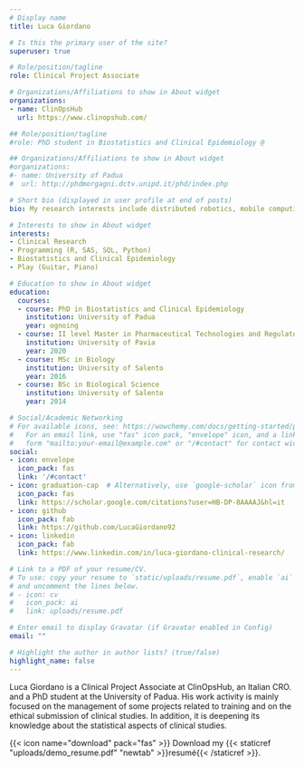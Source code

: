 ```yaml
---
# Display name
title: Luca Giordano

# Is this the primary user of the site?
superuser: true

# Role/position/tagline
role: Clinical Project Associate

# Organizations/Affiliations to show in About widget
organizations:
- name: ClinOpsHub
  url: https://www.clinopshub.com/

## Role/position/tagline
#role: PhD student in Biostatistics and Clinical Epidemiology @

## Organizations/Affiliations to show in About widget
#organizations:
#- name: University of Padua
#  url: http://phdmorgagni.dctv.unipd.it/phd/index.php

# Short bio (displayed in user profile at end of posts)
bio: My research interests include distributed robotics, mobile computing and programmable matter.

# Interests to show in About widget
interests:
- Clinical Research
- Programming (R, SAS, SQL, Python)
- Biostatistics and Clinical Epidemiology
- Play (Guitar, Piano)

# Education to show in About widget
education:
  courses:
  - course: PhD in Biostatistics and Clinical Epidemiology
    institution: University of Padua
    year: ognoing
  - course: II level Master in Pharmaceutical Technologies and Regulatory Activities
    institution: University of Pavia
    year: 2020
  - course: MSc in Biology
    institution: University of Salento
    year: 2016
  - course: BSc in Biological Science
    institution: University of Salento
    year: 2014

# Social/Academic Networking
# For available icons, see: https://wowchemy.com/docs/getting-started/page-builder/#icons
#   For an email link, use "fas" icon pack, "envelope" icon, and a link in the
#   form "mailto:your-email@example.com" or "/#contact" for contact widget.
social:
- icon: envelope
  icon_pack: fas
  link: '/#contact'
- icon: graduation-cap  # Alternatively, use `google-scholar` icon from `ai` icon pack
  icon_pack: fas
  link: https://scholar.google.com/citations?user=HB-DP-8AAAAJ&hl=it
- icon: github
  icon_pack: fab
  link: https://github.com/LucaGiordano92
- icon: linkedin
  icon_pack: fab
  link: https://www.linkedin.com/in/luca-giordano-clinical-research/

# Link to a PDF of your resume/CV.
# To use: copy your resume to `static/uploads/resume.pdf`, enable `ai` icons in `params.toml`, 
# and uncomment the lines below.
# - icon: cv
#   icon_pack: ai
#   link: uploads/resume.pdf

# Enter email to display Gravatar (if Gravatar enabled in Config)
email: ""

# Highlight the author in author lists? (true/false)
highlight_name: false
---
```


Luca Giordano is a Clinical Project Associate at ClinOpsHub, an Italian CRO. and a PhD student at the University of Padua. His work activity is mainly focused on the management of some projects related to training and on the ethical submission of clinical studies. In addition, it is deepening its knowledge about the statistical aspects of clinical studies.

{{< icon name="download" pack="fas" >}} Download my {{< staticref "uploads/demo_resume.pdf" "newtab" >}}resumé{{< /staticref >}}.
